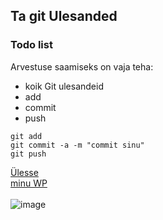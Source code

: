 <h2>Ta git Ulesanded</h2>
<h3>Todo list</h3>
Arvestuse saamiseks on vaja teha:
<ul>
  <li>koik Git ulesandeid</li>
  <li>add</li>
  <li>commit</li>
  <li>push</li>
</ul>

```
git add
git commit -a -m "commit sinu"
git push
```

<a href="#readme_top">Ülesse</a><br>
<a href="https://glebdranitson24.thkit.ee/wp/" target="_blank">minu WP</a><br><br>
![image](https://github.com/user-attachments/assets/56618417-d7d3-406b-aad5-fd4965d5c564)
